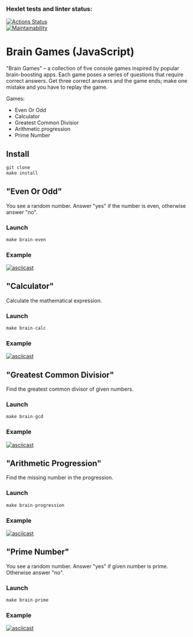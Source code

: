 ### Hexlet tests and linter status:

[![Actions Status](https://github.com/nazhduck/fullstack-javascript-project-44/actions/workflows/hexlet-check.yml/badge.svg)](https://github.com/nazhduck/fullstack-javascript-project-44/actions)  
[![Maintainability](https://api.codeclimate.com/v1/badges/07d8ad6ef8e23fa6fd03/maintainability)](https://codeclimate.com/github/nazhduck/fullstack-javascript-project-44/maintainability)

# Brain Games (JavaScript)

"Brain Games" – a collection of five console games inspired by popular brain-boosting apps. Each game poses a series of questions that require correct answers. Get three correct answers and the game ends; make one mistake and you have to replay the game.

Games:

- Even Or Odd
- Calculator
- Greatest Common Divisior
- Arithmetic progression
- Prime Number

## Install

```javascript
git clone
make install
```

## "Even Or Odd"

You see a random number. Answer "yes" if the number is even, otherwise answer "no".

### Launch

```javascript
make brain-even
```

### Example

[![asciicast](https://asciinema.org/a/624150.svg)](https://asciinema.org/a/624150)

## "Calculator"

Calculate the mathematical expression.

### Launch

```javascript
make brain-calc
```

### Example

[![asciicast](https://asciinema.org/a/624156.svg)](https://asciinema.org/a/624156)

## "Greatest Common Divisior"

Find the greatest common divisor of given numbers.

### Launch

```javascript
make brain-gcd
```

### Example

[![asciicast](https://asciinema.org/a/624185.svg)](https://asciinema.org/a/624185)

## "Arithmetic Progression"

Find the missing number in the progression.

### Launch

```javascript
make brain-progression
```

### Example

[![asciicast](https://asciinema.org/a/625192.svg)](https://asciinema.org/a/625192)

## "Prime Number"

You see a random number. Answer "yes" if given number is prime. Otherwise answer "no".

### Launch

```javascript
make brain-prime
```

### Example

[![asciicast](https://asciinema.org/a/625230.svg)](https://asciinema.org/a/625230)
